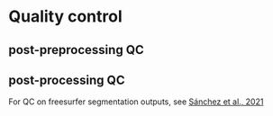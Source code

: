 # Quality control


## post-preprocessing QC


## post-processing QC


For QC on freesurfer segmentation outputs, see [Sánchez et al., 2021](https://www.sciencedirect.com/science/article/pii/S1053811921004511)
